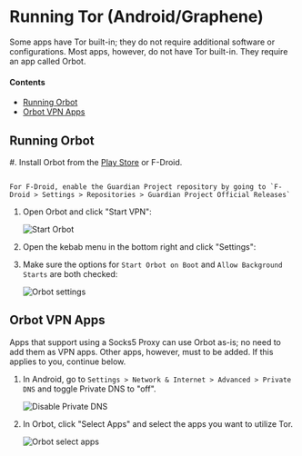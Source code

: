# Running Tor (Android/Graphene)

Some apps have Tor built-in; they do not require additional software or configurations. Most apps, however, do not have Tor built-in. They require an app called Orbot.

#### Contents

- [Running Orbot](#running-orbot)
- [Orbot VPN Apps](#orbot-vpn-apps)

## Running Orbot

#. Install Orbot from the <a href="https://play.google.com/store/apps/details?id=org.torproject.android" target="_blank">Play Store</a> or F-Droid.

```admonish tip

For F-Droid, enable the Guardian Project repository by going to `F-Droid > Settings > Repositories > Guardian Project Official Releases`
```

1. Open Orbot and click "Start VPN":

   <!-- @TODO -->

   ![Start Orbot](./assets/tor-orbot-start.png)

1. Open the kebab menu in the bottom right and click "Settings":

1. Make sure the options for `Start Orbot on Boot` and `Allow Background Starts` are both checked:

   <!-- @TODO -->

   ![Orbot settings](./assets/tor-orbot-settings.png)

## Orbot VPN Apps

Apps that support using a Socks5 Proxy can use Orbot as-is; no need to add them as VPN apps. Other apps, however, must to be added. If this applies to you, continue below.

1. In Android, go to `Settings > Network & Internet > Advanced > Private DNS` and toggle Private DNS to "off".

   <!-- @TODO -->

   ![Disable Private DNS](./assets/private-dns.png)

1. In Orbot, click "Select Apps" and select the apps you want to utilize Tor.

   <!-- @TODO -->

   ![Orbot select apps](./assets/orbot-select-apps.png)
